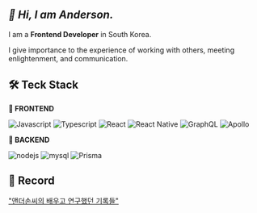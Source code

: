 ## **_👋 Hi, I am Anderson._**

I am a **Frontend Developer** in South Korea.

I give importance to the experience of working with others, meeting enlightenment, and communication.

## **🛠 Teck Stack**

<p align='left'>
  
**💎 FRONTEND**

![Javascript](https://img.shields.io/badge/javascript-F7DF1E?style=for-the-badge&logo=javascript&logoColor=white)
![Typescript](https://img.shields.io/badge/typescript-3178C6?style=for-the-badge&logo=typescript&logoColor=white)
![React](https://img.shields.io/badge/react-ffffff?style=for-the-badge&logo=react)
![React Native](https://img.shields.io/badge/reactnative-00DEED?style=for-the-badge&logo=react&logoColor=white)
![GraphQL](https://img.shields.io/badge/graphql-E10098?style=for-the-badge&logo=graphql&logoColor=white)
![Apollo](https://img.shields.io/badge/Apollo-311C87?style=for-the-badge&logo=graphql&logoColor=white)

**💎 BACKEND**

![nodejs](https://img.shields.io/badge/node.js-339933?style=for-the-badge&logo=nodedotjs&logoColor=white)
![mysql](https://img.shields.io/badge/mysql-4479A1?style=for-the-badge&logo=nodedotjs&logoColor=white)
![Prisma](https://img.shields.io/badge/prisma-2D3748?style=for-the-badge&logo=nodedotjs&logoColor=white)

## **💾 Record**

["앤더손씨의 배우고 연구했던 기록들"](https://github.com/users/chltjdrhd777/projects/3)

</p>
